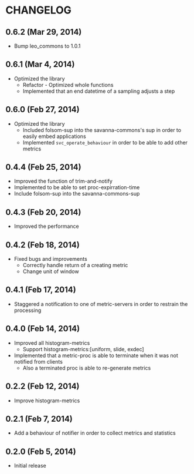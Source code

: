 # CHANGELOG

## 0.6.2 (Mar 29, 2014)

* Bump leo_commons to 1.0.1


## 0.6.1 (Mar 4, 2014)

* Optimized the library
    * Refactor - Optimized whole functions
    * Implemented that an end datetime of a sampling adjusts a step


## 0.6.0 (Feb 27, 2014)

* Optimized the library
    * Included folsom-sup into the savanna-commons's sup in order to easily embed applications
    * Implemented `svc_operate_behaviour` in order to be able to add other metrics


## 0.4.4 (Feb 25, 2014)

* Improved the function of trim-and-notify
* Implemented to be able to set proc-expirration-time
* Include folsom-sup into the savanna-commons-sup


## 0.4.3 (Feb 20, 2014)

* Improved the performance

## 0.4.2 (Feb 18, 2014)

* Fixed bugs and improvements
    * Correctly handle return of a creating metric
    * Change unit of window


## 0.4.1 (Feb 17, 2014)

* Staggered a notification to one of metric-servers in order to restrain the processing


## 0.4.0 (Feb 14, 2014)

* Improved all histogram-metrics
    * Support histogram-metrics:[uniform, slide, exdec]
* Implemented that a metric-proc is able to terminate when it was not notified from clients
    * Also a terminated proc is able to re-generate metrics


## 0.2.2 (Feb 12, 2014)

* Improve histogram-metrics


## 0.2.1 (Feb 7, 2014)

* Add a behaviour of notifier in order to collect metrics and statistics


## 0.2.0 (Feb 5, 2014)

* Initial release
